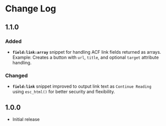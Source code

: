 # Change Log

## 1.1.0

### Added
- **`field:link:array`** snippet for handling ACF link fields returned as arrays.  
  Example: Creates a button with `url`, `title`, and optional `target` attribute handling.

### Changed
- **`field:link`** snippet improved to output link text as `Continue Reading` using `esc_html()` for better security and flexibility.

## 1.0.0

- Initial release
